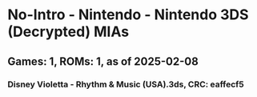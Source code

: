 # No-Intro - Nintendo - Nintendo 3DS (Decrypted) MIAs
## Games: 1, ROMs: 1, as of 2025-02-08
### Disney Violetta - Rhythm & Music (USA).3ds, CRC: eaffecf5
